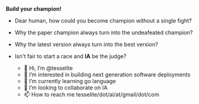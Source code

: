 **Build your champion!**



- Dear human, how could you become champion without a single fight?

- Why the paper champion always turn into the undeafeated champion?

- Why the latest version always turn into the best version?

- Isn't fair to start a race and **IA** be the judge?
  - 👋 Hi, I’m @tesselite
  - 👀 I’m interested in building next generation software deployments
  - 🌱 I’m currently learning go language
  - 💞️ I’m looking to collaborate on IA
  - 📫 How to reach me tesselite/dot/ai/at/gmail/dot/com

<!---
tesselite/tesselite is a ✨ special ✨ repository because its `README.md` (this file) appears on your GitHub profile.
You can click the Preview link to take a look at your changes.
--->
